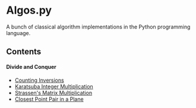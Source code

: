# Algos.py

A bunch of classical algorithm implementations in the Python programming language.

## Contents
#### Divide and Conquer
* [Counting Inversions](https://github.com/debowin/Algos.py/blob/master/Divide%20and%20Conquer/counting_inversions.py)
* [Karatsuba Integer Multiplication](https://github.com/debowin/Algos.py/blob/master/Divide%20and%20Conquer/karatsuba_multiplication.py)
* [Strassen's Matrix Multiplication](https://github.com/debowin/Algos.py/blob/master/Divide%20and%20Conquer/strassen_matrix_multiplication.py)
* [Closest Point Pair in a Plane](https://github.com/debowin/Algos.py/blob/master/Divide%20and%20Conquer/closest_point_pair.py)
